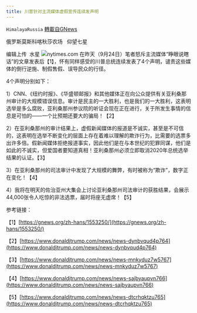 ```yaml
---
title: 川普针对主流媒体虚假宣传连续发声明
---
```

`HimalayaRussia` [轉載自GNews](https://gnews.org/zh-hans/1555292/)

俄罗斯莫斯科喀秋莎农场   仰望七星

编辑上传  水星
![](https://assets.gnews.org/wp-content/uploads/2021/09/T-4.jpg)nytimes.com
在昨天（9月24日）笔者怒斥主流媒体“睁眼说瞎话”的文章发表后【1】，怀有同样感受的川普总统连续发表了4个声明，谴责这些媒体的倒行逆施、制假售假、误导民众的行径。

4个声明分别如下：

1）CNN、《纽约时报》、《华盛顿邮报》和其他媒体正在向公众提供有关亚利桑那州审计的大规模错误信息。审计是民主的一大胜利，也是我们的一大胜利，这表明选举是多么腐败，亚利桑那州参议院的听证会现在正在进行，关于所发生事情的信息是可怕的——一个比预期还要大的骗局！【2】

2）在亚利桑那州的审计结果上，虚假新闻媒体的报道是不诚实，甚至是不可信的，这表明在选举不断变化的层面上存在着难以理解的欺诈行为，比需要的选票多出许多倍。假新闻媒体拒绝报道事实，因此他们是在与本世纪的犯罪同谋，他们是如此的不诚实，但爱国者要知道真相！亚利桑那州必须立即取消2020年总统选举结果的认证。【3】

3）在亚利桑那州的司法审计中发现了大规模的舞弊，有时被称为“欺诈”，数字正在变化！【4】

4）我将在明天的佐治亚州大集会上讨论亚利桑那州司法审计的获胜结果，会展示44,000张令人吃惊的非法选票，届时将座无虚席！【5】

参考链接：

【1】[https://gnews.org/zh-hans/1553250/](https://gnews.org/zh-hans/1553250/)

【2】[https://www.donaldjtrump.com/news/news-dynbvqud4p764](https://www.donaldjtrump.com/news/news-dynbvqud4p764)

【3】[https://www.donaldjtrump.com/news/news-mnkyduz7w5767](https://www.donaldjtrump.com/news/news-mnkyduz7w5767)

【4】[https://www.donaldjtrump.com/news/news-sajbyaupvn766](https://www.donaldjtrump.com/news/news-sajbyaupvn766)

【5】[https://www.donaldjtrump.com/news/news-dtcrhqktzu765](https://www.donaldjtrump.com/news/news-dtcrhqktzu765)
